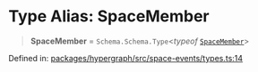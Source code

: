 # Type Alias: SpaceMember

> **SpaceMember** = `Schema.Schema.Type`\<*typeof* [`SpaceMember`](../variables/SpaceMember.md)\>

Defined in: [packages/hypergraph/src/space-events/types.ts:14](https://github.com/hashirpm/hypergraph/blob/ab4ea1cdb9430798142e0d735aac9d31c2cf0ae0/packages/hypergraph/src/space-events/types.ts#L14)
